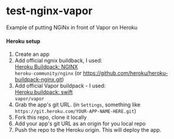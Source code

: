 # test-nginx-vapor
Example of putting NGiNx in front of Vapor on Heroku

#### Heroku setup

1. Create an app
2. Add official ngnix buildback, I used:  
   [Heroku Buildpack: NGINX](https://elements.heroku.com/buildpacks/heroku/heroku-buildpack-nginx)  
   `heroku-community/nginx` (or https://github.com/heroku/heroku-buildpack-nginx.git)
3. Add official Vapor buildpack - I used:  
   [Heroku buildpack: swift](https://elements.heroku.com/buildpacks/vapor-community/heroku-buildpack)  
   `vapor/vapor`
4. Grab the app's git URL.  (in `Settings`, something like `https://git.heroku.com/YOUR-APP-NAME-HERE.git`)
5. Fork this repo, clone it locally
6. Add your app's git URL as an origin for you local repo
7. Push the repo to the Heroku origin.
   This will deploy the app.
